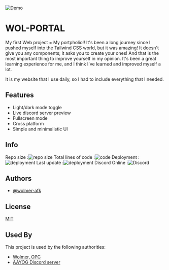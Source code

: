 
![Demo](https://cdn.discordapp.com/attachments/933379220258820156/947076123676774410/demo.png)
 
# WOL-PORTAL 

My first Web project = My portpholio!! It's been a long journey since I pushed myself into the Tailwind CSS world, but it was amazing! It doesn't give you any components; it asks you to create your ones! And that is the most important thing to improve yourself in my opinion. It's been a great learning experience for me, and I think I've learned and improved myself a lot.

It is my website that I use daily, so I had to include everything that I needed.


## Features

- Light/dark mode toggle
- Live discord server preview
- Fullscreen mode
- Cross platform
- Simple and minimalistic UI



## Info


Repo size :![repo size](https://img.shields.io/github/repo-size/wolmer-afk/WolPortal)
Total lines of code :![code](https://img.shields.io/tokei/lines/github/wolmer-afk/WolPortal)
Deployment :![deployment](https://img.shields.io/github/deployments/wolmer-afk/WolPortal/github-pages)
Last update :![deployment](https://img.shields.io/github/last-commit/wolmer-afk/WolPortal)
Discord Online :![Discord](https://img.shields.io/discord/936114716475006976)
## Authors

- [@wolmer-afk](https://www.github.com/wolmer-afk)


## License

[MIT](https://choosealicense.com/licenses/mit/)


## Used By

This project is used by the following authorities:

- [Wolmer, OPC](https:/wolmer.cf/)
- [AAYOG Discord server](https://wolmer.cf/redirect/discord)

